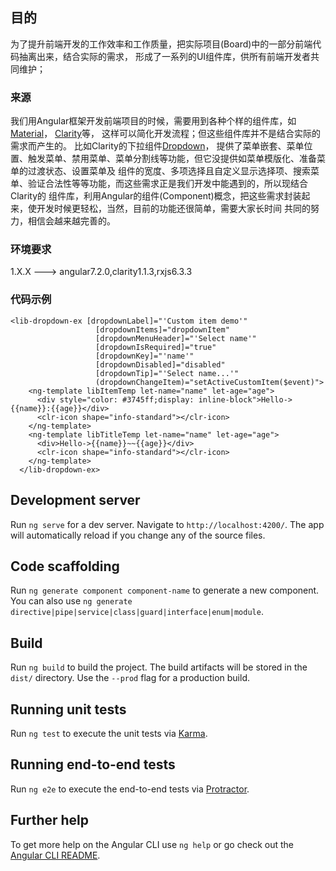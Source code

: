 ## 目的
   为了提升前端开发的工作效率和工作质量，把实际项目(Board)中的一部分前端代码抽离出来，结合实际的需求，
形成了一系列的UI组件库，供所有前端开发者共同维护；

### 来源
   我们用Angular框架开发前端项目的时候，需要用到各种个样的组件库，如[Material](https://material.angular.io/)，
[Clarity](https://clarity.design/)等， 这样可以简化开发流程；但这些组件库并不是结合实际的需求而产生的。
比如Clarity的下拉组件[Dropdown](https://clarity.design/documentation/dropdowns)，
提供了菜单嵌套、菜单位置、触发菜单、禁用菜单、菜单分割线等功能，但它没提供如菜单模版化、准备菜单的过渡状态、设置菜单及
组件的宽度、多项选择且自定义显示选择项、搜索菜单、验证合法性等等功能，而这些需求正是我们开发中能遇到的，所以现结合Clarity的
组件库，利用Angular的组件(Component)概念，把这些需求封装起来，使开发时候更轻松，当然，目前的功能还很简单，需要大家长时间
共同的努力，相信会越来越完善的。

### 环境要求
1.X.X ---> angular7.2.0,clarity1.1.3,rxjs6.3.3

### 代码示例
 ```
 <lib-dropdown-ex [dropdownLabel]="'Custom item demo'"
                    [dropdownItems]="dropdownItem"
                    [dropdownMenuHeader]="'Select name'"
                    [dropdownIsRequired]="true"
                    [dropdownKey]="'name'"
                    [dropdownDisabled]="disabled"
                    [dropdownTip]="'Select name...'"
                    (dropdownChangeItem)="setActiveCustomItem($event)">
     <ng-template libItemTemp let-name="name" let-age="age">
       <div style="color: #3745ff;display: inline-block">Hello->{{name}}:{{age}}</div>
       <clr-icon shape="info-standard"></clr-icon>
     </ng-template>
     <ng-template libTitleTemp let-name="name" let-age="age">
       <div>Hello->{{name}}~~{{age}}</div>
       <clr-icon shape="info-standard"></clr-icon>
     </ng-template>
   </lib-dropdown-ex>
 ```

## Development server

Run `ng serve` for a dev server. Navigate to `http://localhost:4200/`. The app will automatically reload if you change any of the source files.

## Code scaffolding

Run `ng generate component component-name` to generate a new component. You can also use `ng generate directive|pipe|service|class|guard|interface|enum|module`.

## Build

Run `ng build` to build the project. The build artifacts will be stored in the `dist/` directory. Use the `--prod` flag for a production build.

## Running unit tests

Run `ng test` to execute the unit tests via [Karma](https://karma-runner.github.io).

## Running end-to-end tests

Run `ng e2e` to execute the end-to-end tests via [Protractor](http://www.protractortest.org/).

## Further help

To get more help on the Angular CLI use `ng help` or go check out the [Angular CLI README](https://github.com/angular/angular-cli/blob/master/README.md).
